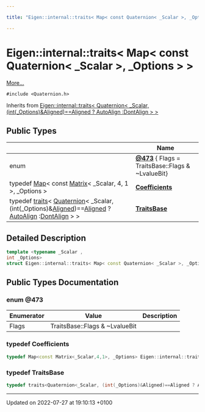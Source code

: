 ```yaml
---

title: "Eigen::internal::traits< Map< const Quaternion< _Scalar >, _Options > >"

---
```


# Eigen::internal::traits< Map< const Quaternion< _Scalar >, _Options > >



 [More...](#detailed-description)


`#include <Quaternion.h>`

Inherits from [Eigen::internal::traits< Quaternion< _Scalar,(int(_Options)&Aligned)==Aligned ? AutoAlign :DontAlign > >](http://example.org/classes/structeigen_1_1internal_1_1traits/)

## Public Types

|                | Name           |
| -------------- | -------------- |
| enum| **[@473](http://example.org/classes/structeigen_1_1internal_1_1traits_3_01map_3_01const_01quaternion_3_01__scalar_01_4_00_01__options_01_4_01_4/#enum-@473)** { Flags = TraitsBase::Flags & ~LvalueBit} |
| typedef <a href="http://example.org/classes/classeigen_1_1map/">Map</a>< const <a href="http://example.org/classes/classeigen_1_1matrix/">Matrix</a>< _Scalar, 4, 1 >, _Options > | **[Coefficients](http://example.org/classes/structeigen_1_1internal_1_1traits_3_01map_3_01const_01quaternion_3_01__scalar_01_4_00_01__options_01_4_01_4/#typedef-coefficients)**  |
| typedef <a href="http://example.org/classes/structeigen_1_1internal_1_1traits/">traits</a>< <a href="http://example.org/classes/classeigen_1_1quaternion/">Quaternion</a>< _Scalar,(int(_Options)&<a href="http://example.org/namespaces/namespaceeigen/#enumvalue-aligned">Aligned</a>)==<a href="http://example.org/namespaces/namespaceeigen/#enumvalue-aligned">Aligned</a> ? <a href="http://example.org/namespaces/namespaceeigen/#enumvalue-autoalign">AutoAlign</a> :<a href="http://example.org/namespaces/namespaceeigen/#enumvalue-dontalign">DontAlign</a> > > | **[TraitsBase](http://example.org/classes/structeigen_1_1internal_1_1traits_3_01map_3_01const_01quaternion_3_01__scalar_01_4_00_01__options_01_4_01_4/#typedef-traitsbase)**  |

## Detailed Description

```cpp
template <typename _Scalar ,
int _Options>
struct Eigen::internal::traits< Map< const Quaternion< _Scalar >, _Options > >;
```

## Public Types Documentation

### enum @473

| Enumerator | Value | Description |
| ---------- | ----- | ----------- |
| Flags | TraitsBase::Flags & ~LvalueBit|   |




### typedef Coefficients

```cpp
typedef Map<const Matrix<_Scalar,4,1>, _Options> Eigen::internal::traits< Map< const Quaternion< _Scalar >, _Options > >::Coefficients;
```


### typedef TraitsBase

```cpp
typedef traits<Quaternion<_Scalar, (int(_Options)&Aligned)==Aligned ? AutoAlign : DontAlign> > Eigen::internal::traits< Map< const Quaternion< _Scalar >, _Options > >::TraitsBase;
```


-------------------------------

Updated on 2022-07-27 at 19:10:13 +0100